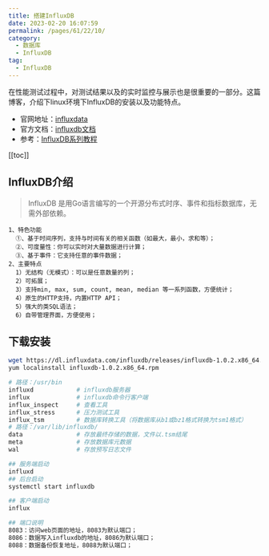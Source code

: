 ```yaml
---
title: 搭建InfluxDB
date: 2023-02-20 16:07:59
permalink: /pages/61/22/10/
category: 
  - 数据库
  - InfluxDB
tag: 
  - InfluxDB
---
```




在性能测试过程中，对测试结果以及的实时监控与展示也是很重要的一部分。这篇博客，介绍下linux环境下InfluxDB的安装以及功能特点。
- 官网地址：[influxdata](https://www.influxdata.com/)
- 官方文档：[influxdb文档](https://docs.influxdata.com/influxdb/v1.6/)
- 参考：[InfluxDB系列教程](https://www.linuxdaxue.com/series/influxdb-series/)

<!-- more -->
[[toc]]
## InfluxDB介绍
> InfluxDB 是用Go语言编写的一个开源分布式时序、事件和指标数据库，无需外部依赖。

```text
1、特色功能
  ①、基于时间序列，支持与时间有关的相关函数（如最大，最小，求和等）；
  ②、可度量性：你可以实时对大量数据进行计算；
  ③、基于事件：它支持任意的事件数据；
2、主要特点
  1）无结构（无模式）：可以是任意数量的列；
  2）可拓展；
  3）支持min, max, sum, count, mean, median 等一系列函数，方便统计；
  4）原生的HTTP支持，内置HTTP API；
  5）强大的类SQL语法；
  6）自带管理界面，方便使用；
```

## 下载安装
```bash
wget https://dl.influxdata.com/influxdb/releases/influxdb-1.0.2.x86_64.rpm
yum localinstall influxdb-1.0.2.x86_64.rpm

# 路径：/usr/bin
influxd            # influxdb服务器
influx             # influxdb命令行客户端
influx_inspect     # 查看工具
influx_stress      # 压力测试工具
influx_tsm         # 数据库转换工具（将数据库从b1或bz1格式转换为tsm1格式）
# 路径：/var/lib/influxdb/
data               # 存放最终存储的数据，文件以.tsm结尾
meta               # 存放数据库元数据
wal                # 存放预写日志文件

## 服务端启动
influxd
## 后台启动
systemctl start influxdb

## 客户端启动
influx

## 端口说明
8083：访问web页面的地址，8083为默认端口；
8086：数据写入influxdb的地址，8086为默认端口；
8088：数据备份恢复地址，8088为默认端口；
```
 